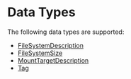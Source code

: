 # Data Types<a name="API_Types"></a>

The following data types are supported:
+  [FileSystemDescription](API_FileSystemDescription.md) 
+  [FileSystemSize](API_FileSystemSize.md) 
+  [MountTargetDescription](API_MountTargetDescription.md) 
+  [Tag](API_Tag.md) 